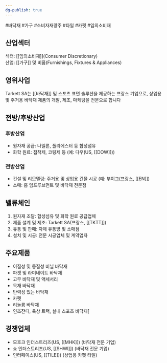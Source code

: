 ```yaml
---
dg-publish: true
---
```

#바닥재 #가구 #소비자재량주 #타일 #카펫 #임의소비재

## 산업섹터

섹터: [[임의소비재]](Consumer Discretionary)  
산업: [[가구]] 및 비품(Furnishings, Fixtures & Appliances)

## 영위사업

Tarkett SA는 [[바닥재]] 및 스포츠 표면 솔루션을 제공하는 프랑스 기업으로, 상업용 및 주거용 바닥재 제품의 개발, 제조, 마케팅을 전문으로 합니다

## 전방/후방산업

### 후방산업

- 원자재 공급: 나일론, 폴리에스터 등 합성섬유
- 화학 원료: 접착제, 코팅제 등 (예: 다우(US, [[DOW]]))

### 전방산업

- 건설 및 리모델링: 주거용 및 상업용 건물 시공 (예: 부이그(프랑스, [[EN]])
- 소매: 홈 임프루브먼트 및 바닥재 전문점

## 밸류체인

1. 원자재 조달: 합성섬유 및 화학 원료 공급업체
2. 제품 설계 및 제조: Tarkett SA(프랑스, [[TKTT]])
3. 유통 및 판매: 자체 유통망 및 소매점
4. 설치 및 시공: 전문 시공업체 및 계약업자

## 주요제품

- 이질성 및 동질성 비닐 바닥재
- 파켓 및 라미네이트 바닥재
- 고무 바닥재 및 액세서리
- 목재 바닥재
- 탄력성 있는 바닥재
- 카펫
- 리놀륨 바닥재
- 인조잔디, 육상 트랙, 실내 스포츠 바닥재[


## 경쟁업체

- 모호크 인더스트리즈(US, [[MHK]]) (바닥재 전문 기업)
- 쇼 인더스트리즈(US, [[SHWI]]) (바닥재 전문 기업)
- 인터페이스(US, [[TILE]]) (상업용 카펫 타일)
